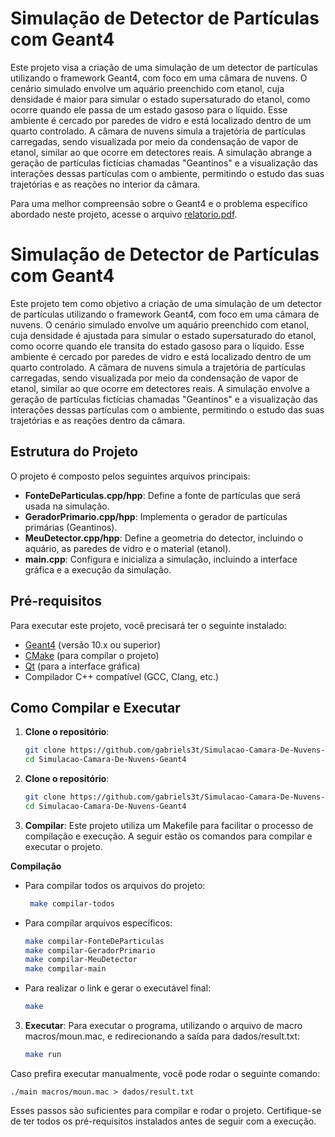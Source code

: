 # Simulação de Detector de Partículas com Geant4

Este projeto visa a criação de uma simulação de um detector de partículas utilizando o framework Geant4, com foco em uma câmara de nuvens. O cenário simulado envolve um aquário preenchido com etanol, cuja densidade é maior para simular o estado supersaturado do etanol, como ocorre quando ele passa de um estado gasoso para o líquido. Esse ambiente é cercado por paredes de vidro e está localizado dentro de um quarto controlado. A câmara de nuvens simula a trajetória de partículas carregadas, sendo visualizada por meio da condensação de vapor de etanol, similar ao que ocorre em detectores reais. A simulação abrange a geração de partículas fictícias chamadas "Geantinos" e a visualização das interações dessas partículas com o ambiente, permitindo o estudo das suas trajetórias e as reações no interior da câmara.

Para uma melhor compreensão sobre o Geant4 e o problema específico abordado neste projeto, acesse o arquivo [relatorio.pdf](relatorio.pdf).
# Simulação de Detector de Partículas com Geant4

Este projeto tem como objetivo a criação de uma simulação de um detector de partículas utilizando o framework Geant4, com foco em uma câmara de nuvens. O cenário simulado envolve um aquário preenchido com etanol, cuja densidade é ajustada para simular o estado supersaturado do etanol, como ocorre quando ele transita do estado gasoso para o líquido. Esse ambiente é cercado por paredes de vidro e está localizado dentro de um quarto controlado. A câmara de nuvens simula a trajetória de partículas carregadas, sendo visualizada por meio da condensação de vapor de etanol, similar ao que ocorre em detectores reais. A simulação envolve a geração de partículas fictícias chamadas "Geantinos" e a visualização das interações dessas partículas com o ambiente, permitindo o estudo das suas trajetórias e as reações dentro da câmara.

## Estrutura do Projeto

O projeto é composto pelos seguintes arquivos principais:

- **FonteDeParticulas.cpp/hpp**: Define a fonte de partículas que será usada na simulação.
- **GeradorPrimario.cpp/hpp**: Implementa o gerador de partículas primárias (Geantinos).
- **MeuDetector.cpp/hpp**: Define a geometria do detector, incluindo o aquário, as paredes de vidro e o material (etanol).
- **main.cpp**: Configura e inicializa a simulação, incluindo a interface gráfica e a execução da simulação.

## Pré-requisitos

Para executar este projeto, você precisará ter o seguinte instalado:

- [Geant4](https://geant4.web.cern.ch/) (versão 10.x ou superior)
- [CMake](https://cmake.org/) (para compilar o projeto)
- [Qt](https://www.qt.io/) (para a interface gráfica)
- Compilador C++ compatível (GCC, Clang, etc.)

## Como Compilar e Executar

1. **Clone o repositório**:
   ```bash
   git clone https://github.com/gabriels3t/Simulacao-Camara-De-Nuvens-Geant4
   cd Simulacao-Camara-De-Nuvens-Geant4
1. **Clone o repositório**:
   ```bash
   git clone https://github.com/gabriels3t/Simulacao-Camara-De-Nuvens-Geant4
   cd Simulacao-Camara-De-Nuvens-Geant4
2. **Compilar**:
Este projeto utiliza um Makefile para facilitar o processo de compilação e execução. A seguir estão os comandos para compilar e executar o projeto.

<b>Compilação</b>

* Para compilar todos os arquivos do projeto:
   ```bash
    make compilar-todos
* Para compilar arquivos específicos: 
    ```bash
    make compilar-FonteDeParticulas
    make compilar-GeradorPrimario
    make compilar-MeuDetector
    make compilar-main
* Para realizar o link e gerar o executável final:

    ```bash
    make 
3. **Executar**:
Para executar o programa, utilizando o arquivo de macro macros/moun.mac, e redirecionando a saída para dados/result.txt:
    
    ```bash
    make run
Caso prefira executar manualmente, você pode rodar o seguinte comando:
    
    ./main macros/moun.mac > dados/result.txt
Esses passos são suficientes para compilar e rodar o projeto. Certifique-se de ter todos os pré-requisitos instalados antes de seguir com a execução.

